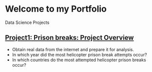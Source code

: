 # Welcome to my Portfolio
Data Science Projects

## [Project1: Prison breaks: Project Overview](https://github.com/NourKhawaled/Nour_Portfolio-/blob/main/Project_1.ipynb)
* Obtain real data from the internet and prepare it for analysis.
* In which year did the most helicopter prison break attempts occur?
* In which countries do the most attempted helicopter prison breaks occur?

